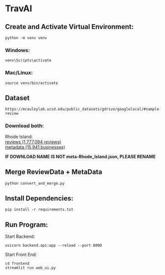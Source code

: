 # TravAI

## **Create and Activate Virtual Environment:**
```
python -m venv venv
```
### **Windows:**
```
venv\Scripts\activate
```
### **Mac/Linux:**
```
source venv/bin/activate
```

## **Dataset**
```
https://mcauleylab.ucsd.edu/public_datasets/gdrive/googlelocal/#sample-review
```
### **Download both:**

Rhode Island:                                                                                                                                                                                                                   
	[reviews (1,777,094 reviews)](https://mcauleylab.ucsd.edu/public_datasets/gdrive/googlelocal/review-Rhode_Island.json.gz)                                                                                                                
 	[metadata (15,941 businesses)](https://mcauleylab.ucsd.edu/public_datasets/gdrive/googlelocal/meta-Rhode_Island.json.gz)

  **IF DOWNLOAD NAME IS NOT meta-Rhode_Island.json, PLEASE RENAME**

## Merge ReviewData + MetaData
```
python convert_and_merge.py
```

## **Install Dependencies:**
```
pip install -r requirements.txt
```

## **Run Program:** 

Start Backend: 
```
uvicorn backend.api:app --reload --port 8000
```
Start Front End:
```
cd frontend 
streamlit run web_ui.py
```
